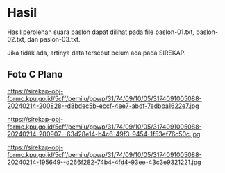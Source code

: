 # Hasil

Hasil perolehan suara paslon dapat dilihat pada file paslon-01.txt, paslon-02.txt, dan paslon-03.txt.

Jika tidak ada, artinya data tersebut belum ada pada SIREKAP.

## Foto C Plano

https://sirekap-obj-formc.kpu.go.id/5cff/pemilu/ppwp/31/74/09/10/05/3174091005088-20240214-200828--d8bdec5b-eccf-4ee7-abdf-7edbba1622e7.jpg

https://sirekap-obj-formc.kpu.go.id/5cff/pemilu/ppwp/31/74/09/10/05/3174091005088-20240214-200907--63d28e14-b4c6-49f3-9454-1f53ef76c50c.jpg

https://sirekap-obj-formc.kpu.go.id/5cff/pemilu/ppwp/31/74/09/10/05/3174091005088-20240214-195649--d266f282-74b4-4fd4-93ee-43c3e9321221.jpg
